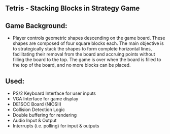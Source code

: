 ## Tetris - Stacking Blocks in Strategy Game

## Game Background:
- Player controls geometric shapes descending on the game board. These shapes are composed of four square blocks each. The main objective is to strategically stack the shapes to form complete horizontal lines, facilitating their removal from the board and accruing points without filling the board to the top. The game is over when the board is filled to the top of the board, and no more blocks can be placed.

## Used: 
- PS/2 Keyboard Interface for user inputs
- VGA Interface for game display
- DE1SOC Board (NIOSII)
- Collision Detection Logic
- Double buffering for rendering
- Audio Input & Output
- Interrupts (i.e. polling) for input & outputs

